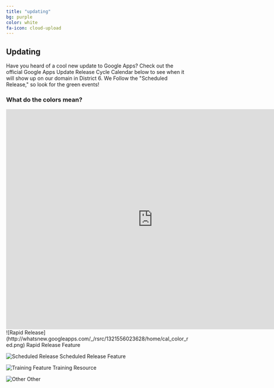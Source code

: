 ```yaml
---
title: "updating"
bg: purple
color: white
fa-icon: cloud-upload
---
```


## Updating

Have you heard of a cool new update to Google Apps? Check out the official Google Apps Update Release Cycle Calendar below to see when it will show up on our domain in District 6. We Follow the "Scheduled Release," so look for the green events!

### What do the colors mean?


<iframe src="https://calendar.google.com/calendar/embed?height=600&amp;wkst=1&amp;bgcolor=%23FFFFFF&amp;src=googleapps.com_2upegd7hvs3ql9faos7vt7lpj0%40group.calendar.google.com&amp;color=%23AB8B00&amp;src=googleapps.com_tgl20kb8fb0i9lpif1tkdut5f4%40group.calendar.google.com&amp;color=%23A32929&amp;src=googleapps.com_3clac3pma80j4j1di72ugjni88%40group.calendar.google.com&amp;color=%23182C57&amp;src=googleapps.com_2shpa6oa54dg6ol320irchc0pk%40group.calendar.google.com&amp;color=%230D7813&amp;ctz=America%2FDenver" style="border-width:0" width="800" height="600" frameborder="0" scrolling="no"></iframe>
![Rapid Release](http://whatsnew.googleapps.com/_/rsrc/1321556023628/home/cal_color_red.png) Rapid Release Feature

![Scheduled Release](http://whatsnew.googleapps.com/_/rsrc/1321555999689/home/cal_color_green.png) Scheduled Release Feature

![Training Feature](http://whatsnew.googleapps.com/_/rsrc/1321555971381/home/cal_color_blue.png) Training Resource

![Other](http://whatsnew.googleapps.com/_/rsrc/1321555987732/home/cal_color_gold.png) Other

